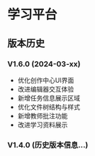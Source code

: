 # 学习平台

## 版本历史

### V1.6.0 (2024-03-xx)
- 优化创作中心UI界面
- 改进编辑器交互体验
- 新增任务信息展示区域
- 优化文件树结构与样式
- 新增教师批注功能
- 改进学习资料展示

### V1.4.0 (历史版本信息...)